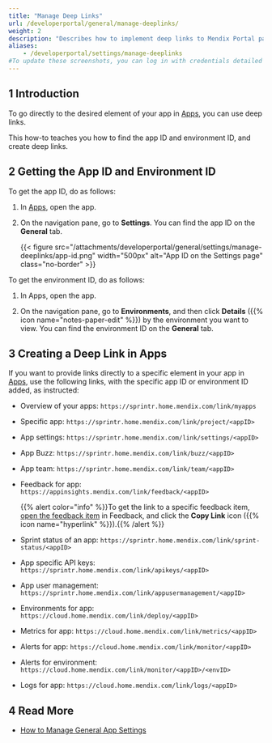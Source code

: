 ```yaml
---
title: "Manage Deep Links"
url: /developerportal/general/manage-deeplinks/
weight: 2
description: "Describes how to implement deep links to Mendix Portal pages."
aliases:
    - /developerportal/settings/manage-deeplinks
#To update these screenshots, you can log in with credentials detailed in How to Update Screenshots Using Team Apps.
---
```


## 1 Introduction

To go directly to the desired element of your app in [Apps](https://sprintr.home.mendix.com/), you can use deep links.

This how-to teaches you how to find the app ID and environment ID, and create deep links.

## 2 Getting the App ID and Environment ID

To get the app ID, do as follows:

1. In [Apps](https://sprintr.home.mendix.com/), open the app.
2.  On the navigation pane, go to **Settings**. You can find the app ID on the **General** tab.

    {{< figure src="/attachments/developerportal/general/settings/manage-deeplinks/app-id.png" width="500px" alt="App ID on the Settings page" class="no-border" >}}

To get the environment ID, do as follows:

1. In Apps, open the app.

2. On the navigation pane, go to **Environments**, and then click **Details** ({{% icon name="notes-paper-edit" %}}) by the environment you want to view. You can find the environment ID on the **General** tab.


## 3 Creating a Deep Link in Apps

If you want to provide links directly to a specific element in your app in [Apps](https://sprintr.home.mendix.com/), use the following links, with the specific app ID or environment ID added, as instructed:

* Overview of your apps: `https://sprintr.home.mendix.com/link/myapps`

* Specific app: `https://sprintr.home.mendix.com/link/project/<appID>`

* App settings: `https://sprintr.home.mendix.com/link/settings/<appID>`

* App Buzz: `https://sprintr.home.mendix.com/link/buzz/<appID>`

* App team: `https://sprintr.home.mendix.com/link/team/<appID>`

*  Feedback for app: `https://appinsights.mendix.com/link/feedback/<appID>`

    {{% alert color="info" %}}To get the link to a specific feedback item, [open the feedback item](/developerportal/app-insights/feedback/#feedback-details) in Feedback, and click the **Copy Link** icon ({{% icon name="hyperlink" %}}).{{% /alert %}}

* Sprint status of an app: `https://sprintr.home.mendix.com/link/sprint-status/<appID>`

* App specific API keys: `https://sprintr.home.mendix.com/link/apikeys/<appID>`

* App user management: `https://sprintr.home.mendix.com/link/appusermanagement/<appID>`

* Environments for app: `https://cloud.home.mendix.com/link/deploy/<appID>`

* Metrics for app: `https://cloud.home.mendix.com/link/metrics/<appID>`

* Alerts for app: `https://cloud.home.mendix.com/link/monitor/<appID>`

* Alerts for environment: `https://cloud.home.mendix.com/link/monitor/<appID>/<envID>`

* Logs for app: `https://cloud.home.mendix.com/link/logs/<appID>`

## 4 Read More

* [How to Manage General App Settings](/developerportal/collaborate/general-settings/)
